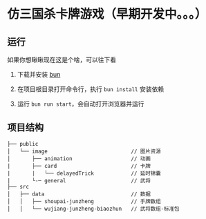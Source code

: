 # 仿三国杀卡牌游戏（早期开发中。。。）
## 运行
如果你想瞅瞅现在这是个啥，可以往下看

<!-- 前置条件： -->
1. 下载并安装 [bun](https://bun.sh/)

2. 在项目根目录打开命令行，执行 `bun install` 安装依赖

3. 运行 `bun run start`，会自动打开浏览器并运行


## 项目结构
```
├── public
│   └── image                           // 图片资源
│       ├── animation                   // 动画
|       ├── card                        // 卡牌
|       |   └── delayedTrick            // 延时锦囊
|       └-─ general                     // 武将
├── src
│   ├── data                            // 数据
│   │   ├── shoupai-junzheng            // 手牌数组
│   │   └── wujiang-junzheng-biaozhun   // 武将数组-标准包
```
<!-- │   ├── components
│   │   ├── Card
│   │   ├── CardBack
│   │   ├── CardDeck
``` -->
